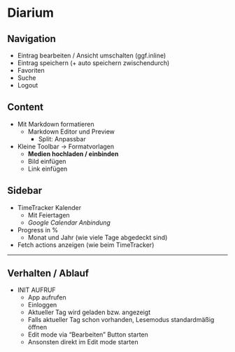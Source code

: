 # Diarium

## Navigation
* Eintrag bearbeiten / Ansicht umschalten (ggf.inline)
* Eintrag speichern (+ auto speichern zwischendurch)
* Favoriten
* Suche
* Logout

## Content
* Mit Markdown formatieren
    * Markdown Editor und Preview
        * Split: Anpassbar
* Kleine Toolbar -> Formatvorlagen
    * __Medien hochladen / einbinden__
    * Bild einfügen
    * Link einfügen

## Sidebar
* TimeTracker Kalender
    * Mit Feiertagen
    * _Google Calendar Anbindung_
* Progress in % 
    * Monat und Jahr (wie viele Tage abgedeckt sind)
* Fetch actions anzeigen (wie beim TimeTracker)

---

## Verhalten / Ablauf
* INIT AUFRUF
    * App aufrufen
    * Einloggen
    * Aktueller Tag wird geladen bzw. angezeigt
    * Falls aktueller Tag schon vorhanden, Lesemodus standardmäßig öffnen
    * Edit mode via “Bearbeiten” Button starten
    * Ansonsten direkt im Edit mode starten
    
